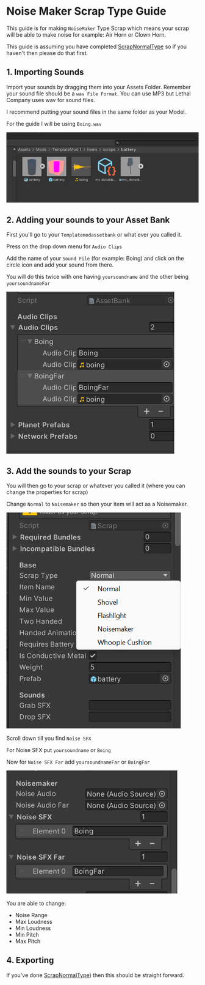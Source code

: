 # Noise Maker Scrap Type Guide

This guide is for making `NoiseMaker` Type Scrap which means your scrap will be able to make noise for example: Air Horn or Clown Horn.

This guide is assuming you have completed [ScrapNormalType](https://github.com/BuffMage/LethalExpansionGuides/blob/main/ScrapGuides/NormalScrapType.md) so if you haven't then please do that first.

## 1. Importing Sounds

Import your sounds by dragging them into your Assets Folder. Remember your sound file should be a `wav File Format`. You can use MP3 but Lethal Company uses wav for sound files.

I recommend putting your sound files in the same folder as your Model.

For the guide I will be using `Boing.wav`

![Soundinfolder](https://github.com/BuffMage/LethalExpansionGuides/blob/main/Images/Soundinfolder.png)

## 2. Adding your sounds to your Asset Bank

First you'll go to your `Templatemodassetbank` or what ever you called it.

Press on the drop down menu for `Audio Clips`

Add the name of your `Sound File` (for example: Boing) and click on the circle icon and add your sound from there.

You will do this twice with one having `yoursoundname` and the other being `yoursoundnameFar`

![AudioClip](https://github.com/BuffMage/LethalExpansionGuides/blob/main/Images/AudioClips.png)

## 3. Add the sounds to your Scrap

You will then go to your scrap or whatever you called it  (where you can change the properties for scrap)

Change `Normal` to `Noisemaker` so then your item will act as a Noisemaker.

![NormaltoNoise](https://github.com/BuffMage/LethalExpansionGuides/blob/main/Images/NormaltoNoise.png)

Scroll down till you find `Noise SFX`

For Noise SFX put `yoursoundname` or `Boing`

Now for `Noise SFX Far` add `yoursoundnameFar` or `BoingFar`

![NoiseSFX](https://github.com/BuffMage/LethalExpansionGuides/blob/main/Images/NoiseSFX%20and%20Far.png)

You are able to change:
- Noise Range
- Max Loudness
- Min Loudness
- Min Pitch
- Max Pitch

## 4. Exporting


If you've done [ScrapNormalType](https://github.com/BuffMage/LethalExpansionGuides/blob/main/ScrapGuides/NormalScrapType.md)) then this should be straight forward.





